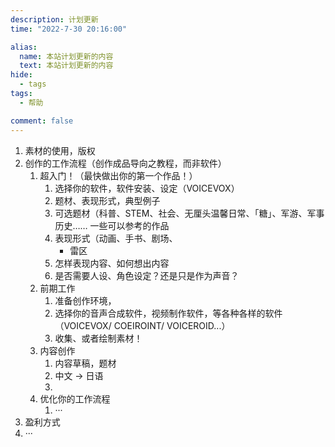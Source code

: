 ```yaml
---
description: 计划更新
time: "2022-7-30 20:16:00"

alias: 
  name: 本站计划更新的内容
  text: 本站计划更新的内容
hide:
  - tags
tags:
  - 帮助

comment: false
---
```


1. 素材的使用，版权
2. 创作的工作流程（创作成品导向之教程，而非软件）
   1. 超入门！（最快做出你的第一个作品！）
       1. 选择你的软件，软件安装、设定（VOICEVOX）
       2. 题材、表现形式，典型例子
       3. 可选题材（科普、STEM、社会、无厘头温馨日常、「糖」、军游、军事历史…… 一些可以参考的作品
       4. 表现形式（动画、手书、剧场、
          - 雷区
       5. 怎样表现内容、如何想出内容
       6. 是否需要人设、角色设定？还是只是作为声音？
    2. 前期工作
        1. 准备创作环境，
        1. 选择你的音声合成软件，视频制作软件，等各种各样的软件（VOICEVOX/ COEIROINT/ VOICEROID...）
        1. 收集、或者绘制素材！
    3. 内容创作
       1. 内容草稿，题材
       2. 中文 -> 日语
       3. 
    4. 优化你的工作流程
       1. ···
3. 盈利方式
4. ···